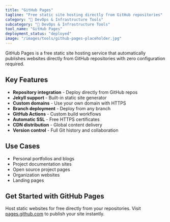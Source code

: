 ```yaml
---
title: "GitHub Pages"
tagline: "Free static site hosting directly from GitHub repositories"
category: "🔧 DevOps & Infrastructure Tools"
subcategory: "🔧 DevOps & Infrastructure Tools"
tool_name: "GitHub Pages"
deployment_status: "deployed"
image: "/images/tools/github-pages-placeholder.jpg"
---
```

GitHub Pages is a free static site hosting service that automatically publishes websites directly from GitHub repositories with zero configuration required.

## Key Features

- **Repository integration** - Deploy directly from GitHub repos
- **Jekyll support** - Built-in static site generator
- **Custom domains** - Use your own domain with HTTPS
- **Branch deployment** - Deploy from any branch
- **GitHub Actions** - Custom build workflows
- **Automatic SSL** - Free HTTPS certificates
- **CDN distribution** - Global content delivery
- **Version control** - Full Git history and collaboration

## Use Cases

- Personal portfolios and blogs
- Project documentation sites
- Open source project pages
- Organization websites
- Landing pages

## Get Started with GitHub Pages

Host static websites for free directly from your repositories. Visit [pages.github.com](https://pages.github.com) to publish your site instantly.